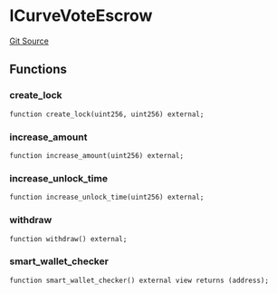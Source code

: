 # ICurveVoteEscrow
[Git Source](https://github.com/larrythecucumber321/protocol/blob/0e60393685a4ae7994ac986273cdfa4cf9c069ed/contracts/plugins/assets/convex/vendor/ConvexInterfaces.sol)


## Functions
### create_lock


```solidity
function create_lock(uint256, uint256) external;
```

### increase_amount


```solidity
function increase_amount(uint256) external;
```

### increase_unlock_time


```solidity
function increase_unlock_time(uint256) external;
```

### withdraw


```solidity
function withdraw() external;
```

### smart_wallet_checker


```solidity
function smart_wallet_checker() external view returns (address);
```

